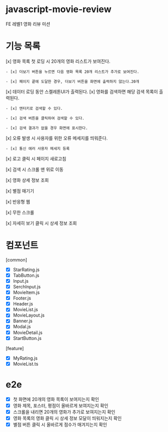 # javascript-movie-review

FE 레벨1 영화 리뷰 미션

# 기능 목록

[x] 영화 목록 첫 로딩 시 20개의 영화 리스트가 보여진다.

    - [x] 더보기 버튼을 누르면 다음 영화 목록 20개 리스트가 추가로 보여진다.

    - [x] 페이지 끝에 도달한 경우, 더보기 버튼을 화면에 출력하지 않는다.20개

[x] 데이터 로딩 동안 스켈레톤UI가 출력된다.
[x] 영화를 검색하면 해당 검색 목록이 출력된다.

    - [x] 엔터키로 검색할 수 있다.

    - [x] 검색 버튼을 클릭하여 검색할 수 있다.

    - [x] 검색 결과가 없을 경우 화면에 표시한다.

[x] 오류 발생 시 사용자를 위한 오류 메세지를 띄워준다.

    - [x] 통신 에러 사용자 메세지 등록

[x] 로고 클릭 시 페이지 새로고침

[x] 검색 시 스크롤 맨 위로 이동

[x] 영화 상세 정보 조회

[x] 별점 매기기

[x] 반응형 웹

[x] 무한 스크롤

[x] 자세히 보기 클릭 시 상세 정보 조회

# 컴포넌트

[common]

- [x] StarRating.js
- [x] TabButton.js
- [x] Input.js
- [x] SerchInput.js
- [x] MovieItem.js
- [x] Footer.js
- [x] Header.js
- [x] MovieList.js
- [x] MovieLayout.js
- [x] Banner.js
- [x] Modal.js
- [x] MovieDetail.js
- [x] StartButton.js

[feature]

- [x] MyRating.js
- [x] MovieList.ts

# e2e

- [x] 첫 화면에 20개의 영화 목록이 보여지는지 확인
- [x] 영화 제목, 포스터, 평점이 올바르게 보여지는지 확인
- [x] 스크롤을 내리면 20개의 영화가 추가로 보여지는지 확인
- [x] 영화 목록의 영화 클릭 시 상세 정보 모달이 띄워지는지 확인
- [x] 별점 버튼 클릭 시 올바르게 점수가 매겨지는지 확인

